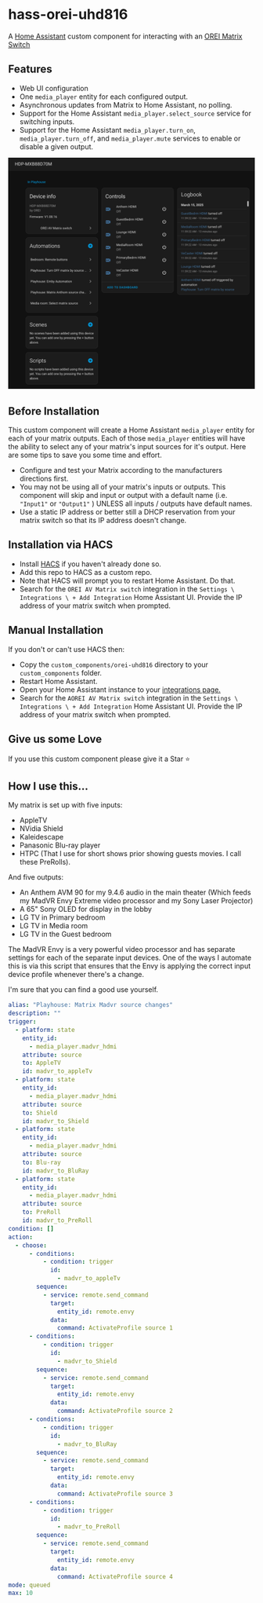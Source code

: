 # hass-orei-uhd816
A [Home Assistant](https://www.home-assistant.io/) custom component for interacting with an [OREI Matrix Switch](https://www.orei.com/products/8-x-8-hdmi-matrix-switcher-extender-with-ir-function-over-cat5e-6-7-cable-uhd816-ex230-k)

## Features
- Web UI configuration
- One `media_player` entity for each configured output.
- Asynchronous updates from Matrix to Home Assistant, no polling.
- Support for the Home Assistant `media_player.select_source` service for switching inputs.
- Support for the Home Assistant `media_player.turn_on`, `media_player.turn_off`, and `media_player.mute` services to enable or disable a given output.

![Screenshot of the custom component's attributes.](./documentation/images/device-in-ha.png)

## Before Installation
This custom component will create a Home Assistant `media_player` entity for each of your matrix outputs. Each of those `media_player` entities will have the ability to select any of your matrix's input sources for it's output. Here are some tips to save you some time and effort.
 - Configure and test your Matrix according to the manufacturers directions first.
 - You may not be using all of your matrix's inputs or outputs. This component will skip and input or output with a default name (i.e. `"Input1"` or `"Output1"` ) UNLESS all inputs / outputs have default names.
 - Use a static IP address or better still a DHCP reservation from your matrix switch so that its IP address doesn't change.

## Installation via HACS
 - Install [HACS](https://hacs.xyz/) if you haven't already done so.
 - Add this repo to HACS as a custom repo.
 - Note that HACS will prompt you to restart Home Assistant. Do that.
 - Search for the `OREI AV Matrix switch` integration in the `Settings \ Integrations \ + Add Integration` Home Assistant UI. Provide the IP address of your matrix switch when prompted.

## Manual Installation
If you don't or can't use HACS then:
 - Copy the `custom_components/orei-uhd816` directory to your `custom_components` folder.
 - Restart Home Assistant.
 - Open your Home Assistant instance to your [integrations page.](https://my.home-assistant.io/redirect/integrations/)
 - Search for the `AOREI AV Matrix switch` integration in the `Settings \ Integrations \ + Add Integration` Home Assistant UI. Provide the IP address of your matrix switch when prompted.

## Give us some Love
If you use this custom component please give it a Star :star:

## How I use this...

My matrix is set up with five inputs:
 - AppleTV
 - NVidia Shield
 - Kaleidescape
 - Panasonic Blu-ray player
 - HTPC (That I use for short shows prior showing guests movies. I call these PreRolls).

And five outputs:
 - An Anthem AVM 90 for my 9.4.6 audio in the main theater (Which feeds my MadVR Envy Extreme video processor and my Sony Laser Projector)
 - A 65" Sony OLED for display in the lobby
 - LG TV in Primary bedroom
 - LG TV in Media room
 - LG TV in the Guest bedroom

 The MadVR Envy is a very powerful video processor and has separate settings for each of the separate input devices. One of the ways I automate this is via this script that ensures that the Envy is applying the correct input device profile whenever there's a change.

 I'm sure that you can find a good use yourself.

```yaml
alias: "Playhouse: Matrix Madvr source changes"
description: ""
trigger:
  - platform: state
    entity_id:
      - media_player.madvr_hdmi
    attribute: source
    to: AppleTV
    id: madvr_to_appleTv
  - platform: state
    entity_id:
      - media_player.madvr_hdmi
    attribute: source
    to: Shield
    id: madvr_to_Shield
  - platform: state
    entity_id:
      - media_player.madvr_hdmi
    attribute: source
    to: Blu-ray
    id: madvr_to_BluRay
  - platform: state
    entity_id:
      - media_player.madvr_hdmi
    attribute: source
    to: PreRoll
    id: madvr_to_PreRoll
condition: []
action:
  - choose:
      - conditions:
          - condition: trigger
            id:
              - madvr_to_appleTv
        sequence:
          - service: remote.send_command
            target:
              entity_id: remote.envy
            data:
              command: ActivateProfile source 1
      - conditions:
          - condition: trigger
            id:
              - madvr_to_Shield
        sequence:
          - service: remote.send_command
            target:
              entity_id: remote.envy
            data:
              command: ActivateProfile source 2
      - conditions:
          - condition: trigger
            id:
              - madvr_to_BluRay
        sequence:
          - service: remote.send_command
            target:
              entity_id: remote.envy
            data:
              command: ActivateProfile source 3
      - conditions:
          - condition: trigger
            id:
              - madvr_to_PreRoll
        sequence:
          - service: remote.send_command
            target:
              entity_id: remote.envy
            data:
              command: ActivateProfile source 4
mode: queued
max: 10

```